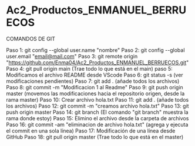 # Ac2_Productos_ENMANUEL_BERRUECOS

COMANDOS DE GIT

Paso 1: git config --global user.name "nombre"
Paso 2: git config --global user.email "email@mail.com"
Paso 3: git remote origin "https://github.com/Enma04/Ac2_Productos_ENMANUEL_BERRUECOS.git"
Paso 4: git pull origin main  (Trae todo lo que está en el main)
paso 5: Modificamos el archivo README desde VScode
Paso 6: git status -s (ver modificaciones pendientes)
Paso 7: git add . (añade todos los archivos)
Paso 8: git commit -m "Modificacion 1 al Readme"
Paso 9: git push origin master (movemos las modificaciones hacia el repositorio origen, desde la rama master)
Paso 10: Crear archivo hola.txt
Paso 11: git add . (añade todos los archivos)
Paso 12: git commit -m "creamos archivo hola.txt"
Paso 13: git push origin master
Paso 14: git branch (El comando "git branch" muestra la rama donde estoy)
Paso 15: Elimino el archivo desde la carpeta de archivos
Paso 16: git commit -am "eliminacion de archivo hola.txt"  (agrega y ejecuta el commit en una sola línea)
Paso 17: Modificación de una línea desde GitHub
Paso 18: git pull origin master (Trae todo lo que está en el master)